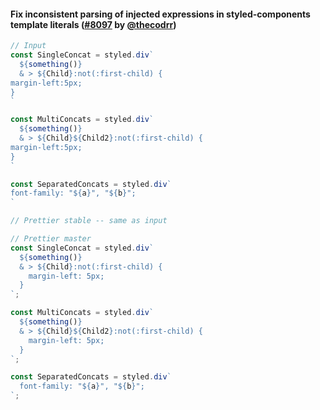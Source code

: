 #### Fix inconsistent parsing of injected expressions in styled-components template literals ([#8097](https://github.com/prettier/prettier/pull/8097) by [@thecodrr](https://github.com/thecodrr))

<!-- prettier-ignore -->
```js
// Input
const SingleConcat = styled.div`
  ${something()}
  & > ${Child}:not(:first-child) {
margin-left:5px;
}
`

const MultiConcats = styled.div`
  ${something()}
  & > ${Child}${Child2}:not(:first-child) {
margin-left:5px;
}
`

const SeparatedConcats = styled.div`
font-family: "${a}", "${b}";
`

// Prettier stable -- same as input

// Prettier master
const SingleConcat = styled.div`
  ${something()}
  & > ${Child}:not(:first-child) {
    margin-left: 5px;
  }
`;

const MultiConcats = styled.div`
  ${something()}
  & > ${Child}${Child2}:not(:first-child) {
    margin-left: 5px;
  }
`;

const SeparatedConcats = styled.div`
  font-family: "${a}", "${b}";
`;
```
